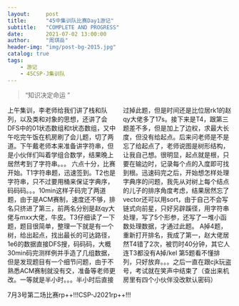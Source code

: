 ```yaml
---
layout:     post
title:      "45中集训队比赛Day1游记"
subtitle:   "COMPLETE AND PROGRESS"
date:       2021-07-02 13:00:00
author:     "周琪岳"
header-img: "img/post-bg-2015.jpg"
catalog: true
tags:
    - 游记
    - 45CSP-J集训队
---
```


> “知识决定命运 ”

<div style="columns: 2;">
  上午集训，李老师给我们讲了栈和队列，以及类和对象的思想，还讲了会DFS中的01状态数组和t状态数组，又中午吃完午饭在机房刷了会儿题，切了两道。下午戴老师本来准备讲字符串，但是小伙伴们叫着学组合数学，结果晚上居然考到了字符串。。。  
  六点十分，比赛开始。T1字符串题，迅速签到。T2也是字符串，只不过要用桶来保证字典序，码码码。。。10min这样子码完了两道题，由于是ACM赛制，速度还不够，排名只挤进了第三，前两名分别是赵qy大佬与mxx大佬，牛皮。T3仔细读了一下题，题目很简单，整理一下就是有一个树，给出起点，找出最长的可达路径，1e6的数据直接DFS搜，码码码，大概30min码完测样例并手造了几组数据，但是发现题目有一个细节问题，由于不熟悉ACM赛制就没有交，准备等老师更改。一等就是半小时。。。半小时后直接过掉此题，但是时间还是比位居rk1的赵qy大佬多了17s。接下来是T4，跟第三题差不多，但是加上了边权，求最大长度，但没有给起点。后来问老师是不是忘了给起点了，老师说图是树形结构，让我自己想。很明显，起点就是根，只要在输边时，记录每个点的入度即可找到根。迅速码完之后，开始想怎样处理字典序的问题，我先从对树上每个结点的儿子的排序角度考虑，结果居然忘了vector还可以用sort，由于自己不会写链式向前星，只好另辟蹊径，用字符串处理，写了5个形参，还写了一堆小函数处理数据，才通过此题。  
  A掉4题，重新打开排名，我成了第一，赵大佬居然T4错了2次，被罚时40分钟，其它人连T3都没有A掉/kel 第5题看不懂排列，‪只好放弃。。。之后一直在跟cjk玩盗号，考试就在笑声中结束了（查出来机房里有四个小伙伴没改默认密码）  
</div>

  7月3号第二场比赛rp++!!!CSP-J2021rp++!!!
